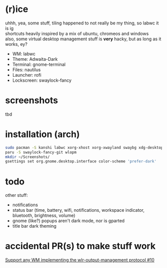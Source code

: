 # (r)ice

uhhh, yea, some stuff, tiling happened to not really be my thing, so labwc it is ig  
shortcuts heavily inspired by a mix of ubuntu, chromeos and windows  
also, some virtual desktop management stuff is **very** hacky, but as long as it works, ey?

- WM: labwc
- Theme: Adwaita-Dark
- Terminal: gnome-terminal
- Files: nautilus
- Launcher: rofi
- Lockscreen: swaylock-fancy


# screenshots

tbd

# installation (arch)

```sh
sudo pacman -S kanshi labwc xorg-xhost xorg-xwayland swaybg xdg-desktop-portal-gtk adwaita-qt polkit-gnome wl-clip-persist rofi-wayland swaylock wlr-randr brightnessctl alsa-utils grim slurp wl-clipboard nautilus alacritty swayidle pipewire gnome-terminal cliphist
paru -S swaylock-fancy-git wlopm
mkdir ~/Screenshots/
gsettings set org.gnome.desktop.interface color-scheme 'prefer-dark'
```

# todo

other stuff:
- notifications
- status bar (time, battery, wifi, notifications, workspace indicator, bluetooth, brightness, volume)
- gnome (like?) popups aren't dark mode, nor is gparted
- title bar dark theming

# accidental PR(s) to make stuff work
[Support any WM implementing the wlr-output-management protocol #10](https://github.com/Big-B/swaylock-fancy/pull/10)
